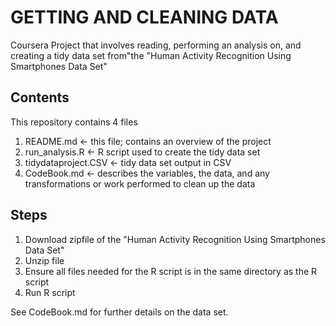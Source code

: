 # GETTING AND CLEANING DATA
Coursera Project that involves reading, performing an analysis on, and creating a tidy data set from"the "Human Activity Recognition Using Smartphones Data Set" 

## Contents
This repository contains 4 files
1. README.md <- this file; contains an overview of the project
2. run_analysis.R <- R script used to create the tidy data set
3. tidydataproject.CSV <- tidy data set output in CSV
4. CodeBook.md <- describes the variables, the data, and any transformations or work performed to clean up the data 

## Steps
1. Download zipfile of the "Human Activity Recognition Using Smartphones Data Set"
2. Unzip file
3. Ensure all files needed for the R script is in the same directory as the R script
4. Run R script

See CodeBook.md for further details on the data set.
